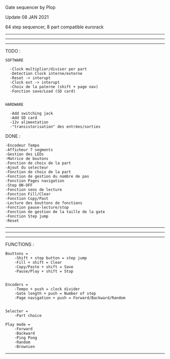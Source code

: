   Gate sequencer by Plop

  Update 08 JAN 2021

  64 step sequencer, 8 part compatible eurorack

  ________________________________________________________________________________________________
  ________________________________________________________________________________________________
  ________________________________________________________________________________________________

  TODO :

    SOFTWARE

      -Clock multiplier/diviser per part
      -Detection Clock interne/externe
      -Reset -> interupt
      -Clock ext -> interupt
      -Choix de la paterne (shift + page nav)
      -Fonction save/Load (SD card)
  

    HARDWARE

      -Add switching jack
      -Add SD card
      -12v alimentation
      -"transistorisation" des entrées/sorties
      


  DONE :

    -Encodeur Tempo
    -Afficheur 7 segments
    -Gestion des LEDs
    -Matrice de boutons
    -Fonction de choix de la part
    -Ajout du selecteur
    -Fonction de choix de la part
    -Fonction de gestion du nombre de pas
    -Fonction Pages navigation
    -Step ON-OFF
    -Fonction sens de lecture
    -Fonction Fill/Clear
    -Fonction Copy/Past
    -Lecture des bouttons de fonctions
    -Fonction pause-lecture/stop
    -Fonction de gestion de la taille de la gate
    -Fonction Step jump
    -Reset
  

  ________________________________________________________________________________________________
  ________________________________________________________________________________________________
  ________________________________________________________________________________________________


  FUNCTIONS :
  

    Bouttons =
        -Shift + step button = step jump
        -Fill + shift = Clear
        -Copy/Paste + shift = Save
        -Pause/Play + shift = Stop
    

    Encoders =
        -Tempo + push = clock divider
        -Gate length + push = Number of step
        -Page navigation + push = Forward/Backward/Random
    

    Selecter =
        -Part choice

    Play mode =
        -Forward
        -Backward
        -Ping Pong
        -Random
        -Brownien
    

  --------------------------------------------------------------------------
